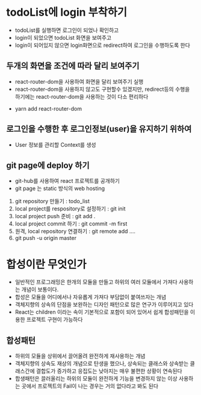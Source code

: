 # todoList에 login 부착하기

- todoList를 실행하면 로그인이 되었나 확인하고
- login이 되었으면 todoList 화면을 보여주고
- login이 되어있지 않으면 login화면으로 redirect하여 로그인을 수행하도록 한다

## 두개의 화면을 조건에 따라 달리 보여주기

- react-router-dom을 사용하여 화면을 달리 보여주기 실행
- react-router-dom을 사용하지 않고도 구현할수 있겠지만, redirect등의 수행을 하기에는 react-router-dom을 사용하는 것이 다소 편리하다

* yarn add react-router-dom

## 로그인을 수행한 후 로그인정보(user)을 유지하기 위하여

- User 정보를 관리할 Context를 생성

## git page에 deploy 하기

- git-hub를 사용하여 react 프로젝트를 공개하기
- git page 는 static 방식의 web hosting

1. git repository 만들기 : todo_list
2. local project를 respository로 설정하기 : git init
3. local project push 준비 : git add .
4. local project commit 하기 : git commit -m first
5. 원격, local repository 연결하기 : git remote add ....
6. git push -u origin master


# 합성이란 무엇인가

- 일반적인 프로그래밍은 한개의 모듈을 만들고 하위의 여러 모듈에서 가져다 사용하는 개념이 보통이다.
- 합성은 모듈을 어디에서나 자유롭게 가져다 부담없이 붙여쓰자는 개념
- 객체지향의 상속의 단점을 보완하는 디자인 패턴으로 많은 연구가 이루어지고 있다
- React는 children 이라는 속이 기본적으로 포함이 되어 있어서 쉽게 합성패턴을 이용한 프로젝트 구현이 가능하다

## 합성패턴

- 하위의 모듈을 상위에서 끌어올려 완전하게 재사용하는 개념
- 객체지향의 상속도 재상의 개념으로 탄생을 했으나, 상속되는 클래스와 상속받는 클래스간에 결합도가 증가하고 응집도는 낮아지는 매우 불편한 상황이 연속된다
- 합생패턴은 끌러올리는 하위의 모듈이 완전하게 기능을 변경하지 않는 이상 사용하는 곳에서 프로젝트의 Fail이 나는 경우는 거의 없다라고 봐도 된다
